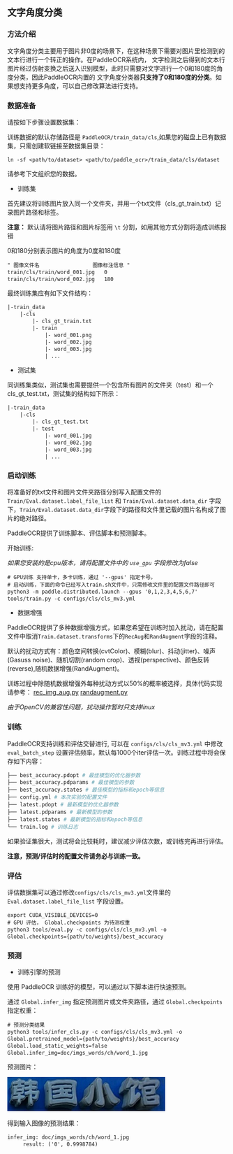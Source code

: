 ## 文字角度分类
### 方法介绍
文字角度分类主要用于图片非0度的场景下，在这种场景下需要对图片里检测到的文本行进行一个转正的操作。在PaddleOCR系统内，
文字检测之后得到的文本行图片经过仿射变换之后送入识别模型，此时只需要对文字进行一个0和180度的角度分类，因此PaddleOCR内置的
文字角度分类器**只支持了0和180度的分类**。如果想支持更多角度，可以自己修改算法进行支持。

### 数据准备

请按如下步骤设置数据集：

训练数据的默认存储路径是 `PaddleOCR/train_data/cls`,如果您的磁盘上已有数据集，只需创建软链接至数据集目录：

```
ln -sf <path/to/dataset> <path/to/paddle_ocr>/train_data/cls/dataset
```

请参考下文组织您的数据。
- 训练集

首先建议将训练图片放入同一个文件夹，并用一个txt文件（cls_gt_train.txt）记录图片路径和标签。

**注意：** 默认请将图片路径和图片标签用 `\t` 分割，如用其他方式分割将造成训练报错

0和180分别表示图片的角度为0度和180度

```
" 图像文件名                 图像标注信息 "
train/cls/train/word_001.jpg   0
train/cls/train/word_002.jpg   180
```

最终训练集应有如下文件结构：
```
|-train_data
    |-cls
        |- cls_gt_train.txt
        |- train
            |- word_001.png
            |- word_002.jpg
            |- word_003.jpg
            | ...
```

- 测试集

同训练集类似，测试集也需要提供一个包含所有图片的文件夹（test）和一个cls_gt_test.txt，测试集的结构如下所示：

```
|-train_data
    |-cls
        |- cls_gt_test.txt
        |- test
            |- word_001.jpg
            |- word_002.jpg
            |- word_003.jpg
            | ...
```

### 启动训练

将准备好的txt文件和图片文件夹路径分别写入配置文件的 `Train/Eval.dataset.label_file_list` 和 `Train/Eval.dataset.data_dir` 字段下，`Train/Eval.dataset.data_dir`字段下的路径和文件里记载的图片名构成了图片的绝对路径。

PaddleOCR提供了训练脚本、评估脚本和预测脚本。

开始训练:

*如果您安装的是cpu版本，请将配置文件中的 `use_gpu` 字段修改为false*

```
# GPU训练 支持单卡，多卡训练，通过 '--gpus' 指定卡号。
# 启动训练，下面的命令已经写入train.sh文件中，只需修改文件里的配置文件路径即可
python3 -m paddle.distributed.launch --gpus '0,1,2,3,4,5,6,7'  tools/train.py -c configs/cls/cls_mv3.yml
```

- 数据增强

PaddleOCR提供了多种数据增强方式，如果您希望在训练时加入扰动，请在配置文件中取消`Train.dataset.transforms`下的`RecAug`和`RandAugment`字段的注释。

默认的扰动方式有：颜色空间转换(cvtColor)、模糊(blur)、抖动(jitter)、噪声(Gasuss noise)、随机切割(random crop)、透视(perspective)、颜色反转(reverse),随机数据增强(RandAugment)。

训练过程中除随机数据增强外每种扰动方式以50%的概率被选择，具体代码实现请参考：
[rec_img_aug.py](../../ppocr/data/imaug/rec_img_aug.py)
[randaugment.py](../../ppocr/data/imaug/randaugment.py)

*由于OpenCV的兼容性问题，扰动操作暂时只支持linux*

### 训练

PaddleOCR支持训练和评估交替进行, 可以在 `configs/cls/cls_mv3.yml` 中修改 `eval_batch_step` 设置评估频率，默认每1000个iter评估一次。训练过程中将会保存如下内容：
```bash
├── best_accuracy.pdopt # 最佳模型的优化器参数
├── best_accuracy.pdparams # 最佳模型的参数
├── best_accuracy.states # 最佳模型的指标和epoch等信息
├── config.yml # 本次实验的配置文件
├── latest.pdopt # 最新模型的优化器参数
├── latest.pdparams # 最新模型的参数
├── latest.states # 最新模型的指标和epoch等信息
└── train.log # 训练日志
```

如果验证集很大，测试将会比较耗时，建议减少评估次数，或训练完再进行评估。

**注意，预测/评估时的配置文件请务必与训练一致。**

### 评估

评估数据集可以通过修改`configs/cls/cls_mv3.yml`文件里的`Eval.dataset.label_file_list` 字段设置。

```
export CUDA_VISIBLE_DEVICES=0
# GPU 评估， Global.checkpoints 为待测权重
python3 tools/eval.py -c configs/cls/cls_mv3.yml -o Global.checkpoints={path/to/weights}/best_accuracy
```

### 预测

* 训练引擎的预测

使用 PaddleOCR 训练好的模型，可以通过以下脚本进行快速预测。

通过 `Global.infer_img` 指定预测图片或文件夹路径，通过 `Global.checkpoints` 指定权重：

```
# 预测分类结果
python3 tools/infer_cls.py -c configs/cls/cls_mv3.yml -o Global.pretrained_model={path/to/weights}/best_accuracy Global.load_static_weights=false Global.infer_img=doc/imgs_words/ch/word_1.jpg
```

预测图片：

![](../imgs_words/ch/word_1.jpg)

得到输入图像的预测结果：

```
infer_img: doc/imgs_words/ch/word_1.jpg
     result: ('0', 0.9998784)
```
